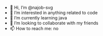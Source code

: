- 👋 Hi, I’m @najob-svg
- 👀 I’m interested in anything related to code
- 🌱 I’m currently learning java
- 💞️ I’m looking to collaborate with my friends
- 📫 How to reach me: no
